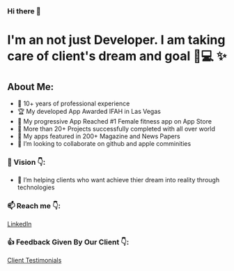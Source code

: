 ### Hi there 👋

# I'm an not just Developer. I am taking care of client's dream and goal :iphone::computer: ✨

## About Me:

- 💎 10+ years of professional experience  
- 🏆 My developed App Awarded IFAH in Las Vegas 
- 🥇 My progressive App Reached #1 Female fitness app on App Store 
- :rocket: More than 20+ Projects successfully completed with all over world 
- 🥇 My apps featured in 200+ Magazine and News Papers
- 👯 I’m looking to collaborate on github and apple comminities

### :statue_of_liberty: Vision :point_down::
- 🌱 I’m helping clients who want achieve thier dream into reality through technologies

### 📫 Reach me :point_down::
[LinkedIn](https://www.linkedin.com/in/saumil-shah-b954b9101/) 


### :+1: Feedback Given By Our Client :point_down::
[Client Testimonials](https://www.youtube.com/watch?v=c5xyJfBsjp0&feature=emb_imp_woyt) 
